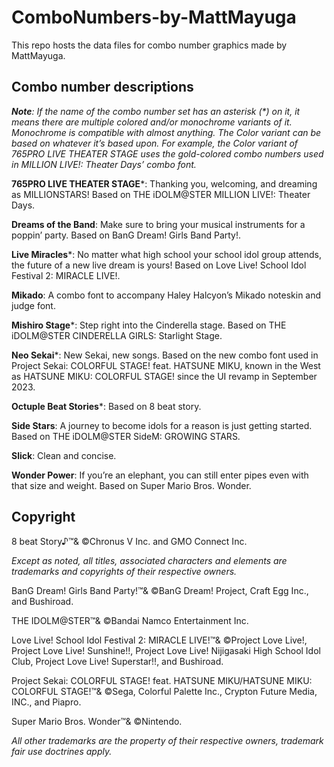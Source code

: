 # ComboNumbers-by-MattMayuga

This repo hosts the data files for combo number graphics made by MattMayuga.

## Combo number descriptions

***Note**: If the name of the combo number set has an asterisk (\*) on it, it means there are multiple colored and/or monochrome variants of it. Monochrome is compatible with almost anything. The Color variant can be based on whatever it’s based upon. For example, the Color variant of 765PRO LIVE THEATER STAGE uses the gold-colored combo numbers used in MILLION LIVE!: Theater Days’ combo font.*

**765PRO LIVE THEATER STAGE**\*:
Thanking you, welcoming, and dreaming as MILLIONSTARS! Based on THE iDOLM@STER MILLION LIVE!: Theater Days. 

**Dreams of the Band**:
Make sure to bring your musical instruments for a poppin’ party. Based on BanG Dream! Girls Band Party!.

**Live Miracles**\*:
No matter what high school your school idol group attends, the future of a new live dream is yours! Based on Love Live! School Idol Festival 2: MIRACLE LIVE!.

**Mikado**:
A combo font to accompany Haley Halcyon’s Mikado noteskin and judge font.

**Mishiro Stage**\*:
Step right into the Cinderella stage. Based on THE iDOLM@STER CINDERELLA GIRLS: Starlight Stage.

**Neo Sekai**\*:
New Sekai, new songs. Based on the new combo font used in Project Sekai: COLORFUL STAGE! feat. HATSUNE MIKU, known in the West as HATSUNE MIKU: COLORFUL STAGE! since the UI revamp in September 2023.

**Octuple Beat Stories**\*:
Based on 8 beat story.

**Side Stars**:
A journey to become idols for a reason is just getting started.  Based on THE iDOLM@STER SideM: GROWING STARS.

**Slick**:
Clean and concise.

**Wonder Power**:
If you’re an elephant, you can still enter pipes even with that size and weight. Based on Super Mario Bros. Wonder.

## Copyright

8 beat Story♪™& ©Chronus V Inc. and GMO Connect Inc.

*Except as noted, all titles, associated characters and elements are trademarks and copyrights of their respective owners.*

BanG Dream! Girls Band Party!™& ©BanG Dream! Project, Craft Egg Inc., and Bushiroad.

THE IDOLM@STER™& ©Bandai Namco Entertainment Inc.

Love Live! School Idol Festival 2: MIRACLE LIVE!™& ©Project Love Live!, Project Love Live! Sunshine!!, Project Love Live! Nijigasaki High School Idol Club, Project Love Live! Superstar!!, and Bushiroad.

Project Sekai: COLORFUL STAGE! feat. HATSUNE MIKU/HATSUNE MIKU: COLORFUL STAGE!™& ©Sega, Colorful Palette Inc., Crypton Future Media, INC., and Piapro.

Super Mario Bros. Wonder™& ©Nintendo.

*All other trademarks are the property of their respective owners, trademark fair use doctrines apply.*
